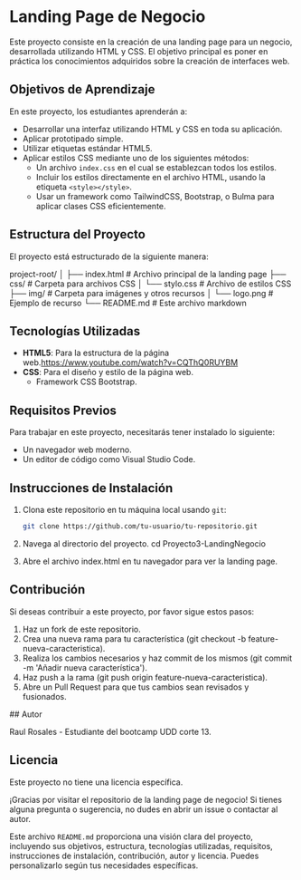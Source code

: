 # Landing Page de Negocio

Este proyecto consiste en la creación de una landing page para un negocio, desarrollada utilizando HTML y CSS. El objetivo principal es poner en práctica los conocimientos adquiridos sobre la creación de interfaces web.

## Objetivos de Aprendizaje

En este proyecto, los estudiantes aprenderán a:

- Desarrollar una interfaz utilizando HTML y CSS en toda su aplicación.
- Aplicar prototipado simple.
- Utilizar etiquetas estándar HTML5.
- Aplicar estilos CSS mediante uno de los siguientes métodos:
  - Un archivo `index.css` en el cual se establezcan todos los estilos.
  - Incluir los estilos directamente en el archivo HTML, usando la etiqueta `<style></style>`.
  - Usar un framework como TailwindCSS, Bootstrap, o Bulma para aplicar clases CSS eficientemente.

## Estructura del Proyecto

El proyecto está estructurado de la siguiente manera:

project-root/
│
├── index.html # Archivo principal de la landing page
├── css/ # Carpeta para archivos CSS
│ └── stylo.css # Archivo de estilos CSS
├── img/ # Carpeta para imágenes y otros recursos
│ └── logo.png # Ejemplo de recurso
└── README.md # Este archivo markdown


## Tecnologías Utilizadas

- **HTML5**: Para la estructura de la página web.https://www.youtube.com/watch?v=CQThQ0RUYBM
- **CSS**: Para el diseño y estilo de la página web. 
  - Framework CSS Bootstrap.

## Requisitos Previos

Para trabajar en este proyecto, necesitarás tener instalado lo siguiente:

- Un navegador web moderno.
- Un editor de código como Visual Studio Code.

## Instrucciones de Instalación

1. Clona este repositorio en tu máquina local usando `git`:
   ```sh
   git clone https://github.com/tu-usuario/tu-repositorio.git

2. Navega al directorio del proyecto.
   cd Proyecto3-LandingNegocio

3. Abre el archivo index.html en tu navegador para ver la landing page.

## Contribución

Si deseas contribuir a este proyecto, por favor sigue estos pasos:

 1. Haz un fork de este repositorio.
 2. Crea una nueva rama para tu característica (git checkout -b feature-nueva-caracteristica).
 3. Realiza los cambios necesarios y haz commit de los mismos (git commit -m 'Añadir nueva característica').
 4. Haz push a la rama (git push origin feature-nueva-caracteristica).
 5. Abre un Pull Request para que tus cambios sean revisados y fusionados.

## Autor

Raul Rosales - Estudiante del bootcamp UDD corte 13.

## Licencia
Este proyecto no tiene una licencia específica.

¡Gracias por visitar el repositorio de la landing page de negocio! Si tienes alguna pregunta o sugerencia, no dudes en abrir un issue o contactar al autor.


Este archivo `README.md` proporciona una visión clara del proyecto, incluyendo sus objetivos, estructura, tecnologías utilizadas, requisitos, instrucciones de instalación, contribución, autor y licencia. Puedes personalizarlo según tus necesidades específicas.


